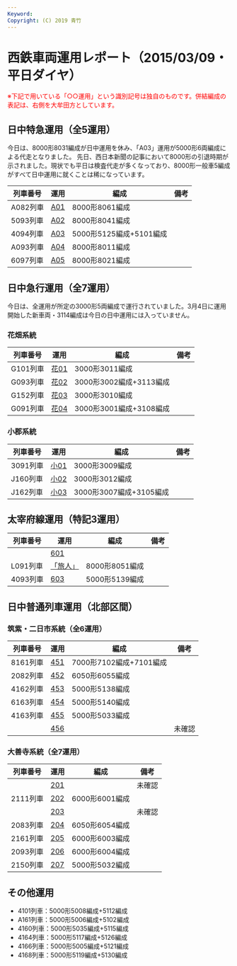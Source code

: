 ```yaml
---
Keyword: 
Copyright: (C) 2019 青竹
---
```


# 西鉄車両運用レポート（2015/03/09・平日ダイヤ）

<span style="color:#FF0000;">※下記で用いている「○○運用」という識別記号は独自のものです。併結編成の表記は、右側を大牟田方としています。</span>

## 日中特急運用（全5運用）

今日は、8000形8031編成が日中運用を休み、「A03」運用が5000形6両編成による代走となりました。
先日、西日本新聞の記事において8000形の引退時期が示されました。現状でも平日は検査代走が多くなっており、8000形一般車5編成がすべて日中運用に就くことは稀になっています。

| 列車番号 | 運用 | 編成 | 備考 |
| --- | --- | --- | --- |
| A082列車 | [A01](https://aotake91.net/railway/nishitetsu/dia/20140322/unyoulist-weekday.htm#WA01) | 8000形8061編成 |  |
| 5093列車 | [A02](https://aotake91.net/railway/nishitetsu/dia/20140322/unyoulist-weekday.htm#WA02) | 8000形8041編成 |  |
| 4094列車 | [A03](https://aotake91.net/railway/nishitetsu/dia/20140322/unyoulist-weekday.htm#WA03) | 5000形5125編成+5101編成 |  |
| A093列車 | [A04](https://aotake91.net/railway/nishitetsu/dia/20140322/unyoulist-weekday.htm#WA04) | 8000形8011編成 |  |
| 6097列車 | [A05](https://aotake91.net/railway/nishitetsu/dia/20140322/unyoulist-weekday.htm#WA05) | 8000形8021編成 |  |

## 日中急行運用（全7運用）

今日は、全運用が所定の3000形5両編成で運行されていました。3月4日に運用開始した新車両・3114編成は今日の日中運用には入っていません。

### 花畑系統

| 列車番号 | 運用 | 編成 | 備考 |
| --- | --- | --- | --- |
| G101列車 | [花01](https://aotake91.net/railway/nishitetsu/dia/20140322/unyoulist-weekday.htm#WG01) | 3000形3011編成 |  |
| G093列車 | [花02](https://aotake91.net/railway/nishitetsu/dia/20140322/unyoulist-weekday.htm#WG02) | 3000形3002編成+3113編成 |  |
| G152列車 | [花03](https://aotake91.net/railway/nishitetsu/dia/20140322/unyoulist-weekday.htm#WG03) | 3000形3010編成 |  |
| G091列車 | [花04](https://aotake91.net/railway/nishitetsu/dia/20140322/unyoulist-weekday.htm#WG04) | 3000形3001編成+3108編成 |  |

### 小郡系統

| 列車番号 | 運用 | 編成 | 備考 |
| --- | --- | --- | --- |
| 3091列車 | [小01](https://aotake91.net/railway/nishitetsu/dia/20140322/unyoulist-weekday.htm#WJ01) | 3000形3009編成 |  |
| J160列車 | [小02](https://aotake91.net/railway/nishitetsu/dia/20140322/unyoulist-weekday.htm#WJ02) | 3000形3012編成 |  |
| J162列車 | [小03](https://aotake91.net/railway/nishitetsu/dia/20140322/unyoulist-weekday.htm#WJ03) | 3000形3007編成+3105編成 |  |

## 太宰府線運用（特記3運用）

| 列車番号 | 運用 | 編成 | 備考 |
| --- | --- | --- | --- |
|  | [601](https://aotake91.net/railway/nishitetsu/dia/20140322/unyoulist-weekday.htm#W601) |  |  |
| L091列車 | [「旅人」](https://aotake91.net/railway/nishitetsu/dia/20140322/unyoulist-weekday.htm#W602) | 8000形8051編成 |  |
| 4093列車 | [603](https://aotake91.net/railway/nishitetsu/dia/20140322/unyoulist-weekday.htm#W603) | 5000形5139編成 |  |

## 日中普通列車運用（北部区間）

### 筑紫・二日市系統（全6運用）

| 列車番号 | 運用 | 編成 | 備考 |
| --- | --- | --- | --- |
| 8161列車 | [451](https://aotake91.net/railway/nishitetsu/dia/20140322/unyoulist-weekday.htm#W451) | 7000形7102編成+7101編成 |  |
| 2082列車 | [452](https://aotake91.net/railway/nishitetsu/dia/20140322/unyoulist-weekday.htm#W452) | 6050形6055編成 |  |
| 4162列車 | [453](https://aotake91.net/railway/nishitetsu/dia/20140322/unyoulist-weekday.htm#W453) | 5000形5138編成 |  |
| 6163列車 | [454](https://aotake91.net/railway/nishitetsu/dia/20140322/unyoulist-weekday.htm#W454) | 5000形5140編成 |  |
| 4163列車 | [455](https://aotake91.net/railway/nishitetsu/dia/20140322/unyoulist-weekday.htm#W455) | 5000形5033編成 |  |
|  | [456](https://aotake91.net/railway/nishitetsu/dia/20140322/unyoulist-weekday.htm#W456) |  | 未確認 |

### 大善寺系統（全7運用）

| 列車番号 | 運用 | 編成 | 備考 |
| --- | --- | --- | --- |
|  | [201](https://aotake91.net/railway/nishitetsu/dia/20140322/unyoulist-weekday.htm#W201) |  | 未確認 |
| 2111列車 | [202](https://aotake91.net/railway/nishitetsu/dia/20140322/unyoulist-weekday.htm#W202) | 6000形6001編成 |  |
|  | [203](https://aotake91.net/railway/nishitetsu/dia/20140322/unyoulist-weekday.htm#W203) |  | 未確認 |
| 2083列車 | [204](https://aotake91.net/railway/nishitetsu/dia/20140322/unyoulist-weekday.htm#W204) | 6050形6054編成 |  |
| 2161列車 | [205](https://aotake91.net/railway/nishitetsu/dia/20140322/unyoulist-weekday.htm#W205) | 6000形6003編成 |  |
| 2093列車 | [206](https://aotake91.net/railway/nishitetsu/dia/20140322/unyoulist-weekday.htm#W206) | 6000形6004編成 |  |
| 2150列車 | [207](https://aotake91.net/railway/nishitetsu/dia/20140322/unyoulist-weekday.htm#W207) | 5000形5032編成 |  |

## その他運用

* 4101列車：5000形5008編成+5112編成
* A161列車：5000形5006編成+5102編成
* 4160列車：5000形5035編成+5115編成
* 4164列車：5000形5117編成+5126編成
* 4166列車：5000形5005編成+5121編成
* 4168列車：5000形5119編成+5130編成

